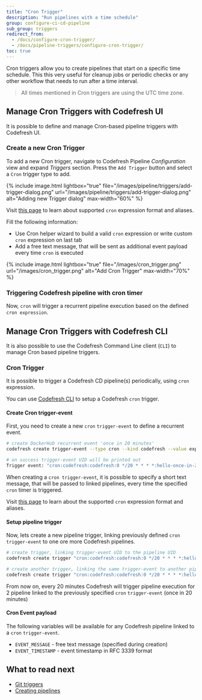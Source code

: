 ```yaml
---
title: "Cron Trigger"
description: "Run pipelines with a time schedule"
group: configure-ci-cd-pipeline
sub_group: triggers
redirect_from:
  - /docs/configure-cron-trigger/
  - /docs/pipeline-triggers/configure-cron-trigger/
toc: true
---
```


Cron triggers allow you to create pipelines that start on a specific time schedule. This this very useful for cleanup jobs or periodic checks or any other workflow that needs to run after a time interval.

>All times mentioned in Cron triggers are using the UTC time zone. 

## Manage Cron Triggers with Codefresh UI

It is possible to define and manage Cron-based pipeline triggers with Codefresh UI.

### Create a new Cron Trigger

To add a new Cron trigger, navigate to Codefresh Pipeline *Configuration* view and expand *Triggers* section. Press the `Add Trigger` button and select a `Cron` trigger type to add.

{% include image.html
lightbox="true"
file="/images/pipeline/triggers/add-trigger-dialog.png"
url="/images/pipeline/triggers/add-trigger-dialog.png"
alt="Adding new Trigger dialog"
max-width="60%"
%}


Visit [this page](https://github.com/codefresh-io/cronus/blob/master/docs/expression.md) to learn about supported `cron` expression format and aliases.


Fill the following information:

* Use Cron helper wizard to build a valid `cron` expression or write custom `cron` expression on last tab
* Add a free text message, that will be sent as additional event payload every time `cron` is executed

{% include image.html
lightbox="true"
file="/images/cron_trigger.png"
url="/images/cron_trigger.png"
alt="Add Cron Trigger"
max-width="70%"
%}


### Triggering Codefresh pipeline with cron timer

Now, `cron` will trigger a recurrent pipeline execution based on the defined `cron expression`.

## Manage Cron Triggers with Codefresh CLI

It is also possible to use the Codefresh Command Line client (`CLI`) to manage Cron based pipeline triggers.

### Cron Trigger

It is possible to trigger a Codefresh CD pipeline(s) periodically, using `cron` expression.

You can use [Codefresh CLI](https://cli.codefresh.io/) to setup a Codefresh `cron` trigger.

#### Create Cron trigger-event

First, you need to create a new `cron` `trigger-event` to define a recurrent event.

```sh
# create DockerHub recurrent event 'once in 20 minutes'
codefresh create trigger-event --type cron --kind codefresh --value expression="0 */20 * * * *" --value message="hello-once-in-20-min"

# on success trigger-event UID will be printed out
Trigger event: "cron:codefresh:codefresh:0 */20 * * * *:hello-once-in-20-min:107e9db97062" was successfully created.
```

When creating a `cron trigger-event`, it is possible to specify a short text message, that will be passed to linked pipelines, every time the specified `cron` timer is triggered.

Visit [this page](https://github.com/codefresh-io/cronus/blob/master/docs/expression.md) to learn about the supported `cron` expression format and aliases.

#### Setup pipeline trigger

Now, lets create a new pipeline trigger, linking previously defined `cron` `trigger-event` to one ore more Codefresh pipelines.

```sh
# create trigger, linking trigger-event UID to the pipeline UID
codefresh create trigger "cron:codefresh:codefresh:0 */20 * * * *:hello-once-in-20-min:107e9db97062" 7a5622e4b1ad5ba0018a3c9c

# create another trigger, linking the same trigger-event to another pipeline
codefresh create trigger "cron:codefresh:codefresh:0 */20 * * * *:hello-once-in-20-min:107e9db97062" 4a5634e4b2cd6baf021a3c0a
```

From now on, every 20 minutes Codefresh will trigger pipeline execution for 2 pipeline linked to the previously specified `cron` `trigger-event` (once in 20 minutes)

#### Cron Event payload

The following variables will be available for any Codefresh pipeline linked to a `cron` `trigger-event`.

- `EVENT_MESSAGE` - free text message (specified during creation)
- `EVENT_TIMESTAMP` - event timestamp in RFC 3339 format

## What to read next
- [Git triggers]({{site.baseurl}}/docs/configure-ci-cd-pipeline/triggers/git-triggers/) 
- [Creating pipelines]({{site.baseurl}}/docs/configure-ci-cd-pipeline/pipelines/) 

